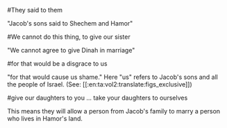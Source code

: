#They said to them

"Jacob's sons said to Shechem and Hamor"

#We cannot do this thing, to give our sister

"We cannot agree to give Dinah in marriage"

#for that would be a disgrace to us

"for that would cause us shame." Here "us" refers to Jacob's sons and all the people of Israel. (See: [[:en:ta:vol2:translate:figs_exclusive]])

#give our daughters to you ...  take your daughters to ourselves

This means they will allow a person from Jacob's family to marry a person who lives in Hamor's land.